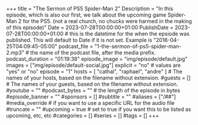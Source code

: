 +++
title = "The Sermon of PS5 Spider-Man 2"
Description = "In this episode, which is also our first, we talk about the upcoming game Spider-Man 2 for the PS5. (not a real church, no chucks were harmed in the making of this episode)"
Date = 2023-07-28T00:00:00+01:00
PublishDate = 2023-07-28T00:00:00+01:00 # this is the datetime for the when the epsiode was published. This will default to Date if it is not set. Example is "2016-04-25T04:09:45-05:00"
podcast_file = "1-the-sermon-of-ps5-spider-man-2.mp3" # the name of the podcast file, after the media prefix.
podcast_duration = "01:19:38"
episode_image = "img/episode/default.jpg"
images = ["img/episode/default-social.jpg"]
explicit = "no" # values are "yes" or "no"
episode = "1"
hosts = [ "cathal", "raphael", "andre" ] # The names of your hosts, based on the filename without extension.
#guests = [] # The names of your guests, based on the filename without extension.
#youtube = ""
#podcast_bytes = "" # the length of the episode in bytes
#episode_banner = ""
#sponsors = []
#subtitle = ""
#aliases = ["/##"]
#media_override # if you want to use a specific URL for the audio file
#truncate = ""
#upcoming = true # set to true if you want this to be listed as upcoming, etc, etc
#categories = []
#series = []
#tags = []
+++
